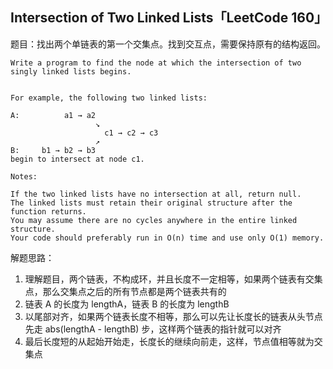 ## Intersection of Two Linked Lists「LeetCode 160」

题目：找出两个单链表的第一个交集点。找到交互点，需要保持原有的结构返回。

```
Write a program to find the node at which the intersection of two singly linked lists begins.


For example, the following two linked lists:

A:          a1 → a2
                   ↘
                     c1 → c2 → c3
                   ↗            
B:     b1 → b2 → b3
begin to intersect at node c1.

Notes:

If the two linked lists have no intersection at all, return null.
The linked lists must retain their original structure after the function returns.
You may assume there are no cycles anywhere in the entire linked structure.
Your code should preferably run in O(n) time and use only O(1) memory.
```

解题思路：

1. 理解题目，两个链表，不构成环，并且长度不一定相等，如果两个链表有交集点，那么交集点之后的所有节点都是两个链表共有的
2. 链表 A 的长度为 lengthA，链表 B 的长度为 lengthB
3. 以尾部对齐，如果两个链表长度不相等，那么可以先让长度长的链表从头节点先走 abs(lengthA - lengthB) 步，这样两个链表的指针就可以对齐
4. 最后长度短的从起始开始走，长度长的继续向前走，这样，节点值相等就为交集点
